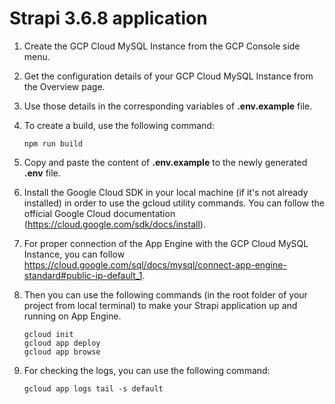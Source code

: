 # Strapi 3.6.8 application

1. Create the GCP Cloud MySQL Instance from the GCP Console side menu.

2. Get the configuration details of your GCP Cloud MySQL Instance from the Overview page.

3. Use those details in the corresponding variables of **.env.example** file.

4. To create a build, use the following command:

    ```
    npm run build
    ```

5. Copy and paste the content of **.env.example** to the newly generated **.env** file.

6. Install the Google Cloud SDK in your local machine (if it's not already installed) in order to use the gcloud utility commands. You can follow the official Google Cloud documentation (https://cloud.google.com/sdk/docs/install).

7. For proper connection of the App Engine with the GCP Cloud MySQL Instance, you can follow https://cloud.google.com/sql/docs/mysql/connect-app-engine-standard#public-ip-default_1. 

8. Then you can use the following commands (in the root folder of your project from local terminal) to make your Strapi application up and running on App Engine.

    ```
    gcloud init
    gcloud app deploy
    gcloud app browse
    ```

9. For checking the logs, you can use the following command:

    ```
    gcloud app logs tail -s default
    ```





